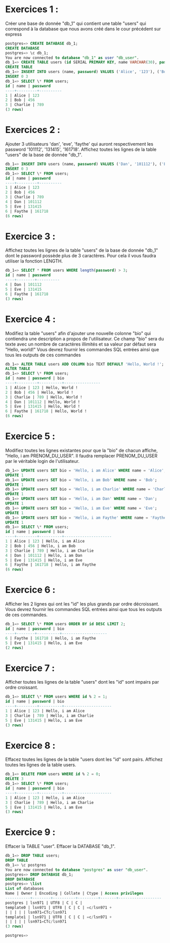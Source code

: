 # Exercices 1 :

Créer une base de donnée "db_1" qui contient une table "users" qui correspond à la database que nous avons créé dans le cour précédent sur express

```sql
postgres=> CREATE DATABASE db_1;
CREATE DATABASE
postgres=> \c db_1;
You are now connected to database "db_1" as user "db_user".
db_1=> CREATE TABLE users (id SERIAL PRIMARY KEY, name VARCHAR(30), password VARCHAR(30));
CREATE TABLE
db_1=> INSERT INTO users (name, password) VALUES ('Alice', '123'), ('Bob', '456'), ('Charlie', '789');
INSERT 0 3
db_1=> SELECT \* FROM users;
id | name | password
----+---------+----------
1 | Alice | 123
2 | Bob | 456
3 | Charlie | 789
(3 rows)
```

# Exercices 2 :

Ajouter 3 utilisateurs 'dan', 'eve', 'faythe' qui auront respectivement les password '101112', '131415', '161718'.
Affichez toutes les lignes de la table "users" de la base de donnée "db_1".

```sql
db_1=> INSERT INTO users (name, password) VALUES ('Dan', '101112'), ('Eve', '131415'), ('Faythe', '161718');
INSERT 0 3
db_1=> SELECT \* FROM users;
id | name | password
----+---------+----------
1 | Alice | 123
2 | Bob | 456
3 | Charlie | 789
4 | Dan | 101112
5 | Eve | 131415
6 | Faythe | 161718
(6 rows)
```

# Exercice 3 :

Affichez toutes les lignes de la table "users" de la base de donnée "db_1" dont le password possède plus de 3 caractères. Pour cela il vous faudra utiliser la fonction LENGTH.

```sql
db_1=> SELECT * FROM users WHERE length(password) > 3;
id | name | password
----+--------+----------
4 | Dan | 101112
5 | Eve | 131415
6 | Faythe | 161718
(3 rows)
```

# Exercice 4 :

Modifiez la table "users" afin d'ajouter une nouvelle colonne "bio" qui contiendra une description a propos de l'utilisateur. Ce champ "bio" sera du texte avec un nombre de caractères illimités et sa valeur par défaut sera "Hello, world!" Vous devrez fournir les commandes SQL entrées ainsi que tous les outputs de ces commandes

```sql
db_1=> ALTER TABLE users ADD COLUMN bio TEXT DEFAULT 'Hello, World !';
ALTER TABLE
db_1=> SELECT \* FROM users;
id | name | password | bio
----+---------+----------+----------------
1 | Alice | 123 | Hello, World !
2 | Bob | 456 | Hello, World !
3 | Charlie | 789 | Hello, World !
4 | Dan | 101112 | Hello, World !
5 | Eve | 131415 | Hello, World !
6 | Faythe | 161718 | Hello, World !
(6 rows)
```

# Exercice 5 :

Modifiez toutes les lignes existantes pour que la "bio" de chacun affiche, "Hello, i am PRENOM_DU_USER".
Il faudra remplacer PRENOM_DU_USER par le véritable login de l'utilisateur.

```sql
db_1=> UPDATE users SET bio = 'Hello, i am Alice' WHERE name = 'Alice';
UPDATE 1
db_1=> UPDATE users SET bio = 'Hello, i am Bob' WHERE name = 'Bob';
UPDATE 1
db_1=> UPDATE users SET bio = 'Hello, i am Charlie' WHERE name = 'Charlie';
UPDATE 1
db_1=> UPDATE users SET bio = 'Hello, i am Dan' WHERE name = 'Dan';
UPDATE 1
db_1=> UPDATE users SET bio = 'Hello, i am Eve' WHERE name = 'Eve';
UPDATE 1
db_1=> UPDATE users SET bio = 'Hello, i am Faythe' WHERE name = 'Faythe';
UPDATE 1
db_1=> SELECT \* FROM users;
id | name | password | bio
----+---------+----------+---------------------
1 | Alice | 123 | Hello, i am Alice
2 | Bob | 456 | Hello, i am Bob
3 | Charlie | 789 | Hello, i am Charlie
4 | Dan | 101112 | Hello, i am Dan
5 | Eve | 131415 | Hello, i am Eve
6 | Faythe | 161718 | Hello, i am Faythe
(6 rows)
```

# Exercice 6 :

Afficher les 2 lignes qui ont les "id" les plus grands par ordre décroissant. Vous devrez fournir les commandes SQL entrées ainsi que tous les outputs de ces commandes.

```sql
db_1=> SELECT \* FROM users ORDER BY id DESC LIMIT 2;
id | name | password | bio
----+--------+----------+--------------------
6 | Faythe | 161718 | Hello, i am Faythe
5 | Eve | 131415 | Hello, i am Eve
(2 rows)
```

# Exercice 7 :

Afficher toutes les lignes de la table "users" dont les "id" sont impairs par ordre croissant.

```sql
db_1=> SELECT \* FROM users WHERE id % 2 = 1;
id | name | password | bio
----+---------+----------+---------------------
1 | Alice | 123 | Hello, i am Alice
3 | Charlie | 789 | Hello, i am Charlie
5 | Eve | 131415 | Hello, i am Eve
(3 rows)
```

# Exercice 8 :

Effacez toutes les lignes de la table "users dont les "id" sont pairs. Affichez toutes les lignes de la table users.

```sql
db_1=> DELETE FROM users WHERE id % 2 = 0;
DELETE 3
db_1=> SELECT \* FROM users;
id | name | password | bio
----+---------+----------+---------------------
1 | Alice | 123 | Hello, i am Alice
3 | Charlie | 789 | Hello, i am Charlie
5 | Eve | 131415 | Hello, i am Eve
(3 rows)
```

# Exercice 9 :

Effacer la TABLE "user".
Effacer la DATABASE "db_1".

```sql
db_1=> DROP TABLE users;
DROP TABLE
db_1=> \c postgres
You are now connected to database "postgres" as user "db_user".
postgres=> DROP DATABASE db_1;
DROP DATABASE
postgres=> \list
List of databases
Name | Owner | Encoding | Collate | Ctype | Access privileges
-----------+--------+----------+---------+-------+-------------------
postgres | lsn971 | UTF8 | C | C |
template0 | lsn971 | UTF8 | C | C | =c/lsn971 +
| | | | | lsn971=CTc/lsn971
template1 | lsn971 | UTF8 | C | C | =c/lsn971 +
| | | | | lsn971=CTc/lsn971
(3 rows)

postgres=>
```
